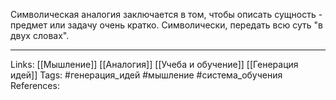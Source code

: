 Символическая аналогия заключается в том, чтобы описать сущность - предмет или задачу очень кратко. Символически, передать всю суть "в двух словах". 

___
Links: [[Мышление]] [[Аналогия]] [[Учеба и обучение]] [[Генерация идей]]
Tags: #генерация_идей #мышление #система_обучения 
References: